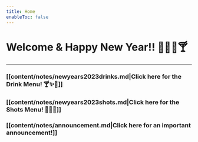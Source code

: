 ```yaml
---
title: Home
enableToc: false
---
```


# Welcome & Happy New Year!! 🥳🎉🍾🍸

---

### [[content/notes/newyears2023drinks.md|Click here for the  Drink Menu! 🍸✨🍹]]

### [[content/notes/newyears2023shots.md|Click here for the Shots Menu! 🥴💯🤯]]

### [[content/notes/announcement.md|Click here for an important announcement!]]